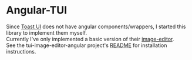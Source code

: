 # Angular-TUI

Since [Toast UI](https://ui.toast.com/) does not have angular components/wrappers, I started this library to implement them myself.  
Currently I've only implemented a basic version of their [image-editor](https://ui.toast.com/tui-image-editor).  
See the tui-image-editor-angular project's [README](projects/tui-image-editor-angular%20project/README.md) for installation instructions. 